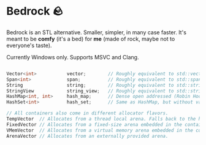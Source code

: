 # Bedrock 🪨

Bedrock is an STL alternative. Smaller, simpler, in many case faster. It's meant to be **comfy** (it's a bed) for **me** (made of rock, maybe not to everyone's taste).

Currently Windows only. Supports MSVC and Clang.

```c++

Vector<int>           vector;        // Roughly equivalent to std::vector<int>, with extra useful methods (Find, SwapErase, etc.)
Span<int>             span;          // Roughly equivalent to std::span<int>
String                string;        // Roughly equivalent to std::string
StringView            string_view;   // Roughly equivalent to std::string_view
HashMap<int, int>     hash_map;      // Dense open addressed (Robin Hood) hash map. Key-value pairs are stored contiguously.
HashSet<int>          hash_set;      // Same as HashMap, but without values.

// All containers also come in different allocator flavors.
TempVector	// Allocates from a thread local arena. Falls back to the heap if it runs out.
FixedVector	// Allocates from a fixed-size arena embedded in the container.
VMemVector	// Allocates from a virtual memory arena embedded in the container. Can grow while keeping a stable address.
ArenaVector	// Allocates from an externally provided arena.

```
